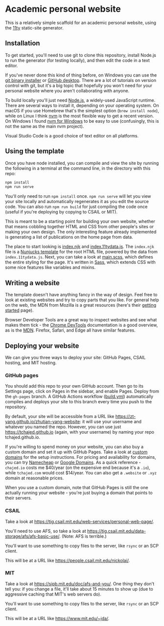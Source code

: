 # Academic personal website

This is a relatively simple scaffold for an academic personal website, using the
[11ty](https://www.11ty.dev/) static-site generator.

## Installation

To get started, you'll need to use git to clone this repository, install Node.js
to run the generator (for testing locally), and then edit the code in a text
editor.

If you've never done this kind of thing before, on Windows you can use the [git
binary installer](https://git-scm.com/download/win) or [GitHub
desktop](https://desktop.github.com/). There are a lot of tutorials on version
control with git, but it's a big topic that hopefully you won't need for your
personal website where you aren't collaborating with anyone.

To build locally you'll just need [Node.js](https://nodejs.org/en/), a
widely-used JavaScript runtime. There are several ways to install it, depending
on your operating system. On macOS if you use Homebrew that's the simplest
option (`brew install node`), while on Linux I think
[nvm](https://github.com/nvm-sh/nvm) is the most flexible way to get a recent
version. On Windows I found [nvm for
Windows](https://github.com/coreybutler/nvm-windows) to be easy to use
(confusingly, this is not the same as the main nvm project).

Visual Studio Code is a good choice of text editor on all platforms.

## Using the template

Once you have node installed, you can compile and view the site by running the
following in a terminal at the command line, in the directory with this repo:

```sh
npm install
npm run serve
```

You'll only need to run `npm install` once. `npm run serve` will let you view
your site locally and automatically regenerates it as you edit the source code.
You can also run `npm run build` for just compiling the code once (useful if
you're deploying by copying to CSAIL or MIT).

This is meant to be a starting point for building your own website, whether that
means cobbling together HTML and CSS from other people's sites or making your
own design. The only interesting feature already implemented is generating a
list of publications on the home page from data.

The place to start looking is [index.njk](index.njk) and
[index.11tydata.js](index.11tydata.js). The `index.njk` file is a [Nunjucks
template](https://mozilla.github.io/nunjucks/templating.html) for the root HTML
file, powered by the data from `index.11tydata.js`. Next, you can take a look at
[main.scss](src/main.scss), which defines the entire styling for the page. It's
written in [Sass](https://sass-lang.com/documentation), which extends CSS with
some nice features like variables and mixins.

## Writing a website

The template doesn't have anything fancy in the way of design. Feel free to look
at existing websites and try to copy parts that you like. For general help on
the web, the MDN from Mozilla is a great resources (here's their [getting
started](https://developer.mozilla.org/en-US/docs/Learn/Getting_started_with_the_web/Installing_basic_software)
page).

Browser Developer Tools are a great way to inspect websites and see what makes
them tick - the [Chrome
DevTools](https://developer.chrome.com/docs/devtools/overview/) documentation is
a good overview, as is the
[MDN](https://developer.mozilla.org/en-US/docs/Learn/Common_questions/What_are_browser_developer_tools).
Firefox, Safari, and Edge all have similar features.

## Deploying your website

We can give you three ways to deploy your site: GitHub Pages, CSAIL hosting, and
MIT hosting.

### GitHub pages

You should add this repo to your own GitHub account. Then go to its Settings
page, click on Pages in the sidebar, and enable Pages. Deploy from the
`gh-pages` branch. A GitHub Actions workflow
([build.yml](.github/workflows/build.yml)) automatically compiles and deploys
your site to this branch every time you push to the repository.

By default, your site will be accessible from a URL like
https://zt-yang.github.io/zhutian-yang-website: it will use your username and
whatever you named the repo. However, you can use just https://tchajed.github.io
(again, with your username) by naming your repo tchajed.github.io.

If you're willing to spend money on your website, you can also buy a custom
domain and set it up with GitHub Pages. Take a look at [custom
domains](https://docs.github.com/en/pages/configuring-a-custom-domain-for-your-github-pages-site/about-custom-domains-and-github-pages)
for the setup instructions. For pricing and availability for domains, you can
try [Namecheap](https://www.namecheap.com/) or [Google
Domains](https://domains.google/). As a quick reference - `chajed.io` costs me
$40/year (on the expensive end because it's a `.io`), while `tchajed.com` would
cost $14/year. You can also get a `.website` or `.xyz` domain at reasonable prices.

When you use a custom domain, note that GitHub Pages is still the one actually
running your website - you're just buying a domain that points to their servers.

### CSAIL

Take a look at https://tig.csail.mit.edu/web-services/personal-web-page/.

You'll need to use AFS, so take a look at
https://tig.csail.mit.edu/data-storage/afs/afs-basic-use/. (Note: AFS is terrible.)

You'll want to use something to copy files to the server, like `rsync` or an SCP
client.

This will be at a URL like https://people.csail.mit.edu/nickolai/.

### MIT

Take a look at https://sipb.mit.edu/doc/afs-and-you/. One thing they don't tell
you: if you change a file, it'll take about 15 minutes to show up (due to
aggressive caching that MIT's web servers do).

You'll want to use something to copy files to the server, like `rsync` or an SCP
client.

This will be at a URL like https://www.mit.edu/~jda/.
